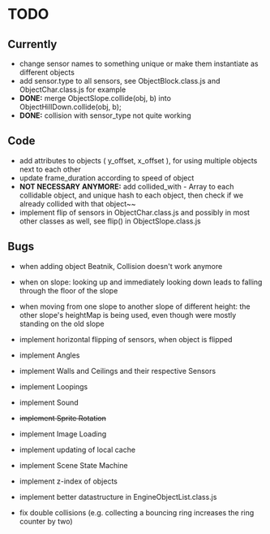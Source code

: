 # TODO

## Currently

* change sensor names to something unique or make them instantiate as different objects
* add sensor.type to all sensors, see ObjectBlock.class.js and ObjectChar.class.js for example
* __DONE:__ merge ObjectSlope.collide(obj, b) into ObjectHillDown.collide(obj, b);
* __DONE:__ collision with sensor_type not quite working

## Code
* add attributes to objects ( y_offset, x_offset ), for using multiple objects next to each other
* update frame_duration according to speed of object
* __NOT NECESSARY ANYMORE:__ add collided_with - Array to each collidable object, and unique hash to each object, then check if we already collided with that object~~
* implement flip of sensors in ObjectChar.class.js and possibly in most other classes as well, see flip() in ObjectSlope.class.js

## Bugs

* when adding object Beatnik, Collision doesn't work anymore
* when on slope: looking up and immediately looking down leads to falling through the floor of the slope
* when moving from one slope to another slope of different height: the other slope's heightMap is being used, even though were mostly standing on the old slope

* implement horizontal flipping of sensors, when object is flipped
* implement Angles
* implement Walls and Ceilings and their respective Sensors
* implement Loopings
* implement Sound
* ~~implement Sprite Rotation~~
* implement Image Loading
* implement updating of local cache
* implement Scene State Machine
* implement z-index of objects
* implement better datastructure in EngineObjectList.class.js
* fix double collisions (e.g. collecting a bouncing ring increases the ring counter by two)